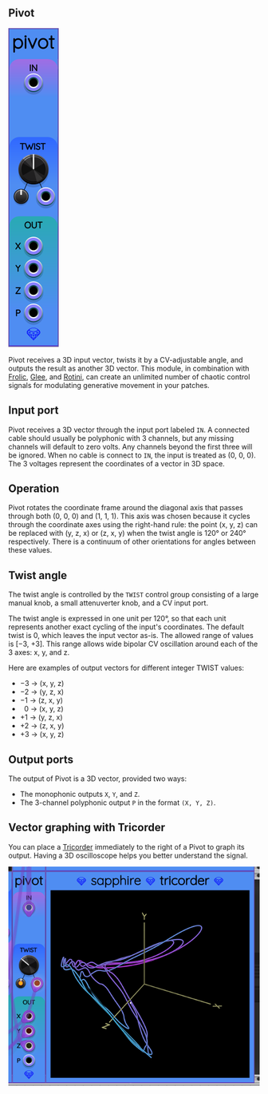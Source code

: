 ## Pivot

![Pivot](images/pivot.png)

Pivot receives a 3D input vector, twists it by a CV-adjustable angle,
and outputs the result as another 3D vector.
This module, in combination with [Frolic](Frolic.md), [Glee](Glee.md), and [Rotini](Rotini.md),
can create an unlimited number of chaotic control signals for modulating generative
movement in your patches.

## Input port

Pivot receives a 3D vector through the input port labeled `IN`.
A connected cable should usually be polyphonic with 3 channels,
but any missing channels will default to zero volts.
Any channels beyond the first three will be ignored.
When no cable is connect to `IN`, the input is treated as (0,&nbsp;0,&nbsp;0).
The 3 voltages represent the coordinates of a vector in 3D space.

## Operation

Pivot rotates the coordinate frame around the diagonal axis that passes
through both (0,&nbsp;0,&nbsp;0) and (1,&nbsp;1,&nbsp;1). This axis was chosen because it
cycles through the coordinate axes using the right-hand rule:
the point (x,&nbsp;y,&nbsp;z) can be replaced with (y,&nbsp;z,&nbsp;x) or (z,&nbsp;x,&nbsp;y) when the twist angle is 120&deg; or 240&deg; respectively.
There is a continuum of other orientations for angles between these values.

## Twist angle

The twist angle is controlled by the `TWIST` control group consisting of a large manual knob,
a small attenuverter knob, and a CV input port.

The twist angle is expressed in one unit per 120&deg;, so that each unit represents
another exact cycling of the input's coordinates. The default twist is 0, which leaves
the input vector as-is. The allowed range of values is [&minus;3,&nbsp;+3]. This range allows
wide bipolar CV oscillation around each of the 3 axes: x, y, and z.

Here are examples of output vectors for different integer TWIST values:

* &minus;3 &rarr; (x, y, z)
* &minus;2 &rarr; (y, z, x)
* &minus;1 &rarr; (z, x, y)
* &nbsp;&nbsp;0 &rarr; (x, y, z)
* +1 &rarr; (y, z, x)
* +2 &rarr; (z, x, y)
* +3 &rarr; (x, y, z)

## Output ports

The output of Pivot is a 3D vector, provided two ways:

* The monophonic outputs `X`, `Y`, and `Z`.
* The 3-channel polyphonic output `P` in the format `(X, Y, Z)`.

## Vector graphing with Tricorder

You can place a [Tricorder](Tricorder.md) immediately to the right of a Pivot to graph
its output. Having a 3D oscilloscope helps you better understand the signal.

![Pivot graphed by Tricorder](images/pivot_tricorder.png)
